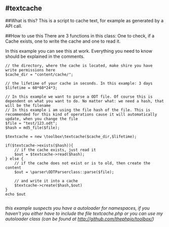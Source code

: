 #textcache
---
##What is this?
This is a script to cache text, for example as generated by a API call. 

##How to use this
There are 3 functions in this class: One to check, if a Cache exists, one to write the cache and one to read it.

In this example you can see this at work. Everything you need to know should be explained in the comments.

```
// the directory, where the cache is located, make shire you have write permissions here
$cache_dir = "content/cache/";

// the lifetime of your cache in seconds. In this example: 3 days
$lifetime = 60*60*24*3;

// In this example we want to parse a ODT file. Of course this is dependent on what you want to do. No matter what: we need a hash, that will be the filename
// In this example i am using the file hash of the file. This is recommended for this kind of operations cause it will automatically update, when you change the file
$file = "test/123.odt";
$hash = md5_file($file);

$textcache = new \toolbox\textcache($cache_dir,$lifetime);

if($textcache->exists($hash)){
	// if the cache exists, just read it
	$out = $textcache->read($hash);
} else {
	// if the cache does not exist or is to old, then create the content
	$out = \parser\ODTParserclass::parse($file);
	
	// and write it into a cache
	$textcache->create($hash,$out)
}
echo $out


```

_this example suspects you have a autoloader for namespaces, if you haven't you either have to include the file textcache.php or you can use my autoloader class (can be found at http://github.com/thephpjo/toolbox/)_
